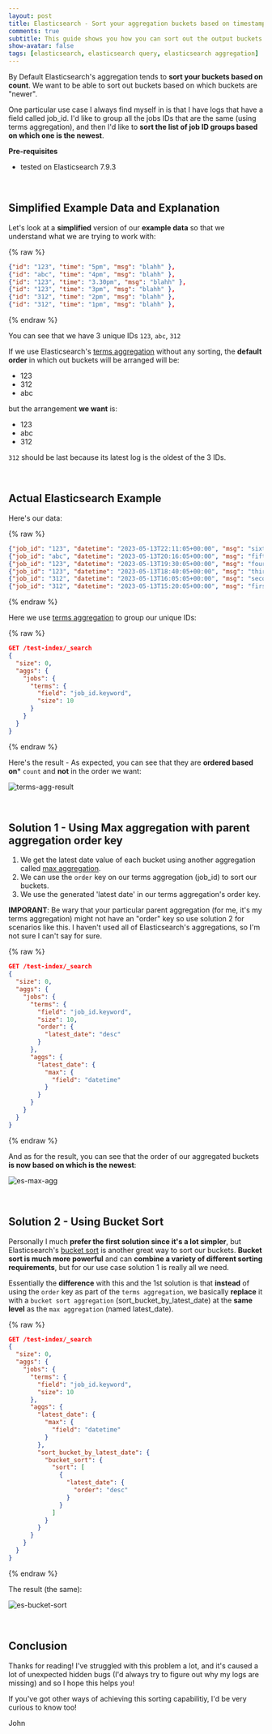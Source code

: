 ```yaml
---
layout: post
title: Elasticsearch - Sort your aggregation buckets based on timestamp
comments: true
subtitle: This guide shows you how you can sort out the output buckets of an aggregation based on on which buckets have the latest timestamp (in elasticsearch)   
show-avatar: false
tags: [elasticsearch, elasticsearch query, elasticsearch aggregation]
---
```


By Default Elasticsearch's aggregation tends to **sort your buckets based on count**. We want to be able to sort out buckets based on which buckets are "newer". 

One particular use case I always find myself in is that I have logs that have a field called job_id. I'd like to group all the jobs IDs that are the same (using terms aggregation), and then I'd like to **sort the list of job ID groups based on which one is the newest**.

**Pre-requisites**
- tested on Elasticsearch 7.9.3

<br>

## Simplified Example Data and Explanation
Let's look at a **simplified** version of our **example data** so that we understand what we are trying to work with:

{% raw %}
```json
{"id": "123", "time": "5pm", "msg": "blahh" },
{"id": "abc", "time": "4pm", "msg": "blahh" },
{"id": "123", "time": "3.30pm", "msg": "blahh" },
{"id": "123", "time": "3pm", "msg": "blahh" },
{"id": "312", "time": "2pm", "msg": "blahh" },
{"id": "312", "time": "1pm", "msg": "blahh" },
```
{% endraw %}


You can see that we have 3 unique IDs ```123```, ```abc```, ```312```

If we use Elasticsearch's [terms aggregation](https://www.elastic.co/guide/en/elasticsearch/reference/7.17/search-aggregations-bucket-terms-aggregation.html) without any sorting, the **default order** in which out buckets will be arranged will be:
- 123
- 312
- abc

but the arrangement **we want** is:
- 123
- abc
- 312

```312``` should be last because its latest log is the oldest of the 3 IDs.


<br/>

## Actual Elasticsearch Example

Here's our data:

{% raw %}
```json
{"job_id": "123", "datetime": "2023-05-13T22:11:05+00:00", "msg": "sixth" },
{"job_id": "abc", "datetime": "2023-05-13T20:16:05+00:00", "msg": "fifth" },
{"job_id": "123", "datetime": "2023-05-13T19:30:05+00:00", "msg": "fourth" },
{"job_id": "123", "datetime": "2023-05-13T18:40:05+00:00", "msg": "third" },
{"job_id": "312", "datetime": "2023-05-13T16:05:05+00:00", "msg": "second" },
{"job_id": "312", "datetime": "2023-05-13T15:20:05+00:00", "msg": "first" }
```
{% endraw %}

Here we use [terms aggregation](https://www.elastic.co/guide/en/elasticsearch/reference/7.17/search-aggregations-bucket-terms-aggregation.html) to group our unique IDs: 

{% raw %}
```json
GET /test-index/_search
{
  "size": 0, 
  "aggs": {
    "jobs": {
      "terms": {
        "field": "job_id.keyword",
        "size": 10
      }
    }
  }
}
```
{% endraw %}

Here's the result - As expected, you can see that they are **ordered based on*** ```count``` and **not** in the order we want:

![terms-agg-result](../img/es/es-terms-agg.png)

<br/>

## Solution 1 - Using Max aggregation with parent aggregation order key

1. We get the latest date value of each bucket using another aggregation called [max aggregation](https://www.elastic.co/guide/en/elasticsearch/reference/7.17/search-aggregations-metrics-max-aggregation.html). 
2. We can use the ```order``` key on our terms aggregation (job_id) to sort our buckets.
3. We use the generated 'latest date' in our terms aggregation's order key.

**IMPORANT**: Be wary that your particular parent aggregation (for me, it's my terms aggregation) might not have an "order" key so use solution 2 for scenarios like this. I haven't used all of Elasticsearch's aggregations, so I'm not sure I can't say for sure.

{% raw %}

```json
GET /test-index/_search
{
  "size": 0, 
  "aggs": {
    "jobs": {
      "terms": {
        "field": "job_id.keyword",
        "size": 10,
        "order": {
          "latest_date": "desc"
        }
      },
      "aggs": {
        "latest_date": {
          "max": {
            "field": "datetime"
          }
        }
      }
    }
  }
}
```
{% endraw %}

And as for the result, you can see that the order of our aggregated buckets **is now based on which is the newest**:

![es-max-agg](../img/es/es-max-agg.png)

<br/>

## Solution 2 - Using Bucket Sort 

Personally I much **prefer the first solution since it's a lot simpler**, but Elasticsearch's [bucket sort](https://www.elastic.co/guide/en/elasticsearch/reference/7.17/search-aggregations-pipeline-bucket-sort-aggregation.html) is another great way to sort our buckets. **Bucket sort is much more powerful** and can **combine a variety of different sorting requirements**, but for our use case solution 1 is really all we need.

Essentially the **difference** with this and the 1st solution is that **instead** of using the ```order``` key as part of the ```terms aggregation```, we basically **replace** it with a ```bucket sort aggregation``` (sort_bucket_by_latest_date) at the **same level** as the ```max aggregation``` (named latest_date).


{% raw %}
```json
GET /test-index/_search
{
  "size": 0,
  "aggs": {
    "jobs": {
      "terms": {
        "field": "job_id.keyword",
        "size": 10
      },
      "aggs": {
        "latest_date": {
          "max": {
            "field": "datetime"
          }
        },
        "sort_bucket_by_latest_date": {
          "bucket_sort": {
            "sort": [
              {
                "latest_date": {
                  "order": "desc"
                }
              }
            ]
          }
        }
      }
    }
  }
}
```
{% endraw %}

The result (the same):

![es-bucket-sort](../img/es/es-bucket-sort.png)

<br/>

## Conclusion

Thanks for reading! I've struggled with this problem a lot, and it's caused a lot of unexpected hidden bugs (I'd always try to figure out why my logs are missing) and so I hope this helps you! 

If you've got other ways of achieving this sorting capabilitiy, I'd be very curious to know too!

John
